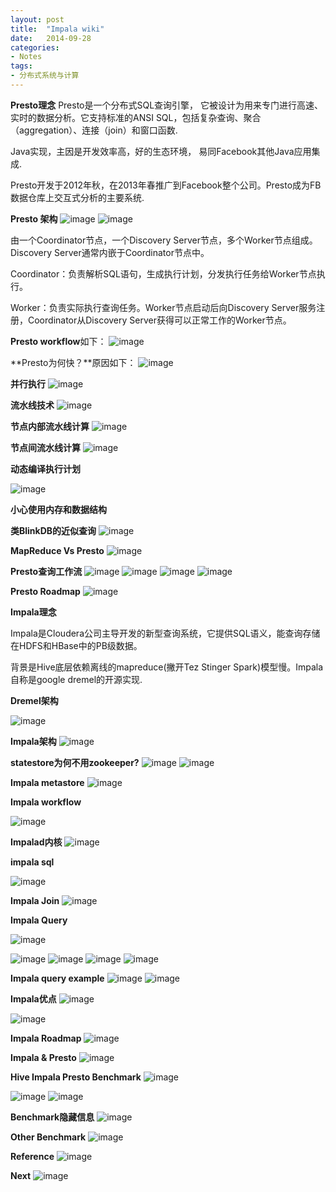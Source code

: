 ```yaml
---
layout: post
title:  "Impala wiki"
date:   2014-09-28
categories: 
- Notes 
tags:
- 分布式系统与计算
---
```


**Presto理念**
Presto是一个分布式SQL查询引擎， 它被设计为用来专门进行高速、实时的数据分析。它支持标准的ANSI SQL，包括复杂查询、聚合（aggregation）、连接（join）和窗口函数.

Java实现，主因是开发效率高，好的生态环境， 易同Facebook其他Java应用集成.

Presto开发于2012年秋，在2013年春推广到Facebook整个公司。Presto成为FB数据仓库上交互式分析的主要系统.

**Presto 架构**
![image](https://raw.githubusercontent.com/sjtufighter/sjtufighter.github.io/master/images/ImpalaWiki/幻灯片4.JPG)
![image](https://raw.githubusercontent.com/sjtufighter/sjtufighter.github.io/master/images/ImpalaWiki/幻灯片5.JPG)

由一个Coordinator节点，一个Discovery Server节点，多个Worker节点组成。Discovery Server通常内嵌于Coordinator节点中。


Coordinator：负责解析SQL语句，生成执行计划，分发执行任务给Worker节点执行。


Worker：负责实际执行查询任务。Worker节点启动后向Discovery Server服务注册，Coordinator从Discovery Server获得可以正常工作的Worker节点。

**Presto workflow**如下：
![image](https://raw.githubusercontent.com/sjtufighter/sjtufighter.github.io/master/images/ImpalaWiki/幻灯片6.JPG)

**Presto为何快？**原因如下：
![image](https://raw.githubusercontent.com/sjtufighter/sjtufighter.github.io/master/images/ImpalaWiki/幻灯片7.JPG)


**并行执行**
![image](https://raw.githubusercontent.com/sjtufighter/sjtufighter.github.io/master/images/ImpalaWiki/幻灯片8.JPG)

**流水线技术**
![image](https://raw.githubusercontent.com/sjtufighter/sjtufighter.github.io/master/images/ImpalaWiki/幻灯片9.JPG)

**节点内部流水线计算**
![image](https://raw.githubusercontent.com/sjtufighter/sjtufighter.github.io/master/images/ImpalaWiki/幻灯片10.JPG)

**节点间流水线计算**
![image](https://raw.githubusercontent.com/sjtufighter/sjtufighter.github.io/master/images/ImpalaWiki/幻灯片11.JPG)

**动态编译执行计划**

![image](https://raw.githubusercontent.com/sjtufighter/sjtufighter.github.io/master/images/ImpalaWiki/幻灯片12.JPG)

**小心使用内存和数据结构**

**类BlinkDB的近似查询**
![image](https://raw.githubusercontent.com/sjtufighter/sjtufighter.github.io/master/images/ImpalaWiki/幻灯片13.JPG)

**MapReduce Vs Presto**
![image](https://raw.githubusercontent.com/sjtufighter/sjtufighter.github.io/master/images/ImpalaWiki/幻灯片14.JPG)

**Presto查询工作流**
![image](https://raw.githubusercontent.com/sjtufighter/sjtufighter.github.io/master/images/ImpalaWiki/幻灯片15.JPG)
![image](https://raw.githubusercontent.com/sjtufighter/sjtufighter.github.io/master/images/ImpalaWiki/幻灯片16.JPG)
![image](https://raw.githubusercontent.com/sjtufighter/sjtufighter.github.io/master/images/ImpalaWiki/幻灯片17.JPG)
![image](https://raw.githubusercontent.com/sjtufighter/sjtufighter.github.io/master/images/ImpalaWiki/幻灯片18.JPG)

**Presto Roadmap**
![image](https://raw.githubusercontent.com/sjtufighter/sjtufighter.github.io/master/images/ImpalaWiki/幻灯片19.JPG)

**Impala理念**

Impala是Cloudera公司主导开发的新型查询系统，它提供SQL语义，能查询存储在HDFS和HBase中的PB级数据。

背景是Hive底层依赖离线的mapreduce(撇开Tez Stinger Spark)模型慢。Impala自称是google dremel的开源实现.

**Dremel架构**

![image](https://raw.githubusercontent.com/sjtufighter/sjtufighter.github.io/master/images/ImpalaWiki/幻灯片23.JPG)

**Impala架构**
![image](https://raw.githubusercontent.com/sjtufighter/sjtufighter.github.io/master/images/ImpalaWiki/幻灯片24.JPG)

**statestore为何不用zookeeper?**
![image](https://raw.githubusercontent.com/sjtufighter/sjtufighter.github.io/master/images/ImpalaWiki/幻灯片25.JPG)
![image](https://raw.githubusercontent.com/sjtufighter/sjtufighter.github.io/master/images/ImpalaWiki/幻灯片26.JPG)


**Impala metastore**
![image](https://raw.githubusercontent.com/sjtufighter/sjtufighter.github.io/master/images/ImpalaWiki/幻灯片27.JPG)

**Impala  workflow**

![image](https://raw.githubusercontent.com/sjtufighter/sjtufighter.github.io/master/images/ImpalaWiki/幻灯片28.JPG)

**Impalad内核**
![image](https://raw.githubusercontent.com/sjtufighter/sjtufighter.github.io/master/images/ImpalaWiki/幻灯片29.JPG)

**impala sql**

![image](https://raw.githubusercontent.com/sjtufighter/sjtufighter.github.io/master/images/ImpalaWiki/幻灯片30.JPG)

**Impala Join**
![image](https://raw.githubusercontent.com/sjtufighter/sjtufighter.github.io/master/images/ImpalaWiki/幻灯片31.JPG)

**Impala Query**

![image](https://raw.githubusercontent.com/sjtufighter/sjtufighter.github.io/master/images/ImpalaWiki/幻灯片32.JPG)

![image](https://raw.githubusercontent.com/sjtufighter/sjtufighter.github.io/master/images/ImpalaWiki/幻灯片33.JPG)
![image](https://raw.githubusercontent.com/sjtufighter/sjtufighter.github.io/master/images/ImpalaWiki/幻灯片34.JPG)
![image](https://raw.githubusercontent.com/sjtufighter/sjtufighter.github.io/master/images/ImpalaWiki/幻灯片35.JPG)
![image](https://raw.githubusercontent.com/sjtufighter/sjtufighter.github.io/master/images/ImpalaWiki/幻灯片36.JPG)

**Impala query example**
![image](https://raw.githubusercontent.com/sjtufighter/sjtufighter.github.io/master/images/ImpalaWiki/幻灯片37.JPG)
![image](https://raw.githubusercontent.com/sjtufighter/sjtufighter.github.io/master/images/ImpalaWiki/幻灯片38.JPG)

**Impala优点**
![image](https://raw.githubusercontent.com/sjtufighter/sjtufighter.github.io/master/images/ImpalaWiki/幻灯片39.JPG)

![image](https://raw.githubusercontent.com/sjtufighter/sjtufighter.github.io/master/images/ImpalaWiki/幻灯片40.JPG)

**Impala Roadmap**
![image](https://raw.githubusercontent.com/sjtufighter/sjtufighter.github.io/master/images/ImpalaWiki/幻灯片41.JPG)

**Impala & Presto**
![image](https://raw.githubusercontent.com/sjtufighter/sjtufighter.github.io/master/images/ImpalaWiki/幻灯片42.JPG)

**Hive Impala Presto Benchmark**
![image](https://raw.githubusercontent.com/sjtufighter/sjtufighter.github.io/master/images/ImpalaWiki/幻灯片44.JPG)

![image](https://raw.githubusercontent.com/sjtufighter/sjtufighter.github.io/master/images/ImpalaWiki/幻灯片45.JPG)
![image](https://raw.githubusercontent.com/sjtufighter/sjtufighter.github.io/master/images/ImpalaWiki/幻灯片46.JPG)

**Benchmark隐藏信息**
![image](https://raw.githubusercontent.com/sjtufighter/sjtufighter.github.io/master/images/ImpalaWiki/幻灯片47.JPG)

**Other Benchmark**
![image](https://raw.githubusercontent.com/sjtufighter/sjtufighter.github.io/master/images/ImpalaWiki/幻灯片48.JPG)

**Reference**
![image](https://raw.githubusercontent.com/sjtufighter/sjtufighter.github.io/master/images/ImpalaWiki/幻灯片50.JPG)

**Next**
![image](https://raw.githubusercontent.com/sjtufighter/sjtufighter.github.io/master/images/ImpalaWiki/幻灯片51.JPG)
